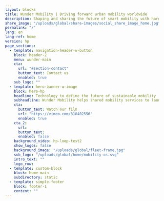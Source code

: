 ```yaml
---
layout: blocks
title: Wunder Mobility | Driving forward urban mobility worldwide
description: Shaping and sharing the future of smart mobility with hardware and software solutions for car-pooling, ride-hailing, vehicle rentals and our unique Mobility Summit.
share_image: "/uploads/global/share-images/social_share_image_home.jpg"
permalink: "/"
lang: en
lang-ref: home
version: hp
page_sections:
  - template: navigation-header-w-button
    block: header-2
    menu: wunder-main
    cta:
      url: "#section-contact"
      button_text: Contact us
      enabled: true
    sub_logo: ""
  - template: hero-banner-w-image
    block: hero-hp
    headline: Technology to define the future of sustainable mobility
    subheadline: Wunder Mobility helps shared mobility services to launch, manage, and scale their operations worldwide.
    cta:
      button_text: Watch our film
      url: "https://vimeo.com/318402556"
      enabled: true
    cta_2:
      url:
      button_text:
      enabled: false
    background_video: hp-loop-test2
    show_logos: false
    background_image: "/uploads/global/fleet-frame.jpg"
    sub_logo: "/uploads/global/home/mobility-os.svg"
    intro_text: ""
    logo_row:
  - template: custom-block
    block: home-main
    subdirectory: static
  - template: simple-footer
    block: footer-1
    content: ""
---
```

